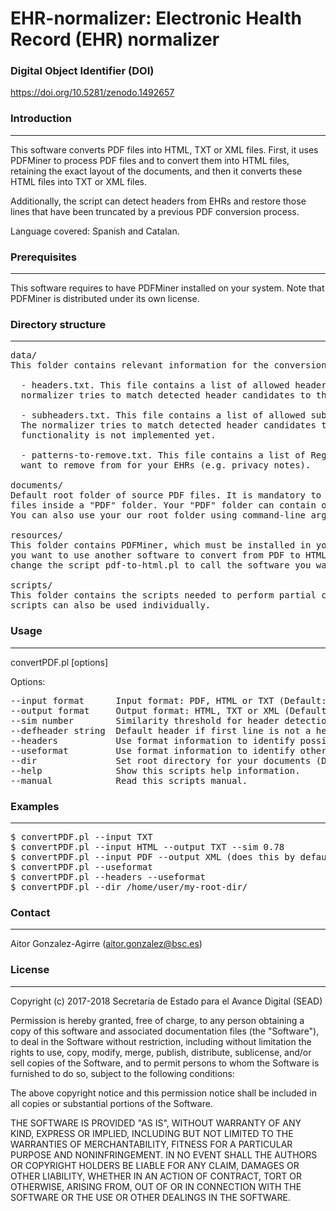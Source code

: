 # EHR-normalizer: Electronic Health Record (EHR) normalizer     


###  Digital Object Identifier (DOI)

https://doi.org/10.5281/zenodo.1492657


### Introduction
------------

This software converts PDF files into HTML, TXT or XML files. First, it uses PDFMiner 
to process PDF files and to convert them into HTML files, retaining the 
exact layout of the documents, and then it converts these HTML files into TXT or 
XML files. 

Additionally, the script can detect headers from EHRs and restore those lines 
that have been truncated by a previous PDF conversion process.

Language covered: Spanish and Catalan.


### Prerequisites
-------------

This software requires to have PDFMiner installed on your system. Note that PDFMiner 
is distributed under its own license.


### Directory structure
-------------------

<pre>
data/
This folder contains relevant information for the conversion process:

  - headers.txt. This file contains a list of allowed headers for your EHRs. The 
  normalizer tries to match detected header candidates to this list.
	
  - subheaders.txt. This file contains a list of allowed subheaders for your EHRs.
  The normalizer tries to match detected header candidates to this list. This 
  functionality is not implemented yet.

  - patterns-to-remove.txt. This file contains a list of RegEx patterns that you 
  want to remove from for your EHRs (e.g. privacy notes).

documents/
Default root folder of source PDF files. It is mandatory to place all your PDF
files inside a "PDF" folder. Your "PDF" folder can contain other sub-directories. 
You can also use your our root folder using command-line arguments.

resources/
This folder contains PDFMiner, which must be installed in your system. If 
you want to use another software to convert from PDF to HTML or TXT, you must 
change the script pdf-to-html.pl to call the software you want to use.

scripts/
This folder contains the scripts needed to perform partial convertions. These
scripts can also be used individually.
</pre> 


### Usage
-----

convertPDF.pl [options] 

Options:
<pre>
--input format      Input format: PDF, HTML or TXT (Default: PDF).
--output format     Output format: HTML, TXT or XML (Default: XML).
--sim number        Similarity threshold for header detection (Default: 0.75).
--defheader string  Default header if first line is not a header (Default: DEFAULT_HEADER).
--headers           Use format information to identify possible headers (Default: Deactivated).
--useformat         Use format information to identify other characteristics (Default: Deactivated).
--dir               Set root directory for your documents (Default: Documents/).	
--help              Show this scripts help information.
--manual            Read this scripts manual.
</pre>


### Examples
--------

<pre>
$ convertPDF.pl --input TXT
$ convertPDF.pl --input HTML --output TXT --sim 0.78
$ convertPDF.pl --input PDF --output XML (does this by default)
$ convertPDF.pl --useformat
$ convertPDF.pl --headers --useformat
$ convertPDF.pl --dir /home/user/my-root-dir/
</pre>


### Contact
------

Aitor Gonzalez-Agirre (aitor.gonzalez@bsc.es)


### License
-------

Copyright (c) 2017-2018 Secretaría de Estado para el Avance Digital (SEAD)

Permission is hereby granted, free of charge, to any person obtaining a copy of this software and associated documentation files (the "Software"), to deal in the Software without restriction, including without limitation the rights to use, copy, modify, merge, publish, distribute, sublicense, and/or sell copies of the Software, and to permit persons to whom the Software is furnished to do so, subject to the following conditions:

The above copyright notice and this permission notice shall be included in all copies or substantial portions of the Software.

THE SOFTWARE IS PROVIDED "AS IS", WITHOUT WARRANTY OF ANY KIND, EXPRESS OR IMPLIED, INCLUDING BUT NOT LIMITED TO THE WARRANTIES OF MERCHANTABILITY, FITNESS FOR A PARTICULAR PURPOSE AND NONINFRINGEMENT. IN NO EVENT SHALL THE AUTHORS OR COPYRIGHT HOLDERS BE LIABLE FOR ANY CLAIM, DAMAGES OR OTHER LIABILITY, WHETHER IN AN ACTION OF CONTRACT, TORT OR OTHERWISE, ARISING FROM, OUT OF OR IN CONNECTION WITH THE SOFTWARE OR THE USE OR OTHER DEALINGS IN THE SOFTWARE.

